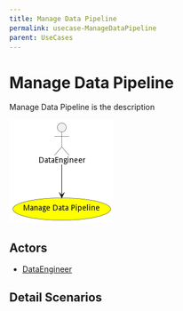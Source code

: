 ```yaml
---
title: Manage Data Pipeline
permalink: usecase-ManageDataPipeline
parent: UseCases
---
```

# Manage Data Pipeline

Manage Data Pipeline is the description

![Activities Diagram](./Activities.png)

## Actors

* [DataEngineer](actor-dataengineer)











## Detail Scenarios





